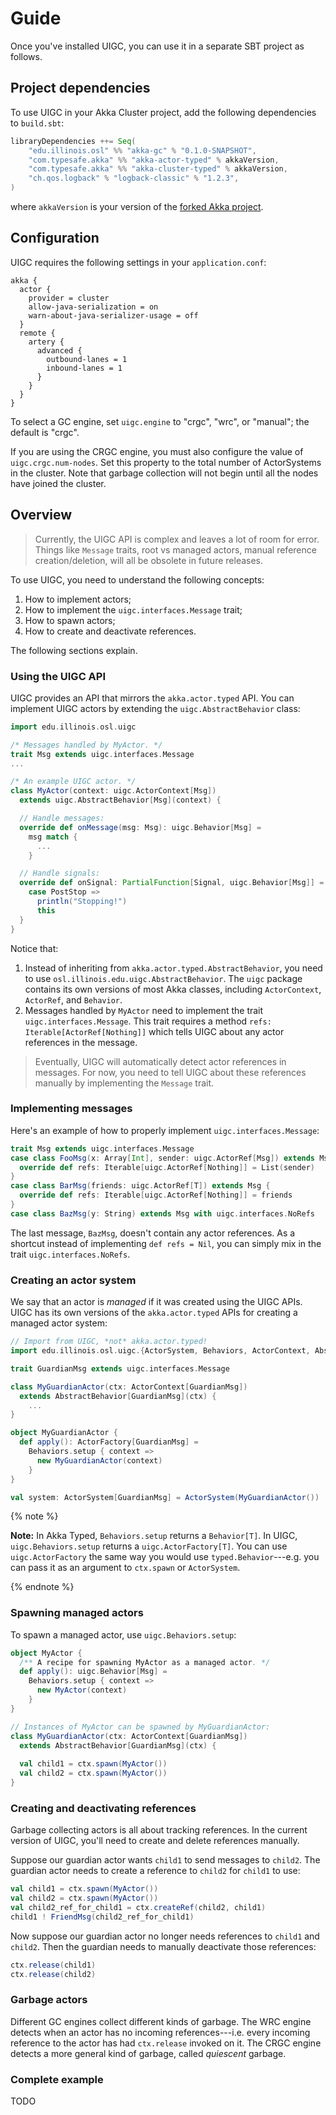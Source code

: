 # Guide

Once you've installed UIGC, you can use it in a separate SBT project as follows.

## Project dependencies

To use UIGC in your Akka Cluster project, add the following dependencies to `build.sbt`:

```scala 
libraryDependencies ++= Seq(
    "edu.illinois.osl" %% "akka-gc" % "0.1.0-SNAPSHOT",
    "com.typesafe.akka" %% "akka-actor-typed" % akkaVersion,
    "com.typesafe.akka" %% "akka-cluster-typed" % akkaVersion,
    "ch.qos.logback" % "logback-classic" % "1.2.3",
)
```

where `akkaVersion` is your version of the [forked Akka project](https://github.com/dplyukhin/akka).

## Configuration

UIGC requires the following settings in your `application.conf`:
``` 
akka {
  actor {
    provider = cluster
    allow-java-serialization = on
    warn-about-java-serializer-usage = off
  }
  remote {
    artery {
      advanced {
        outbound-lanes = 1
        inbound-lanes = 1
      }
    }
  }
}
```

To select a GC engine, set `uigc.engine` to "crgc", "wrc", or "manual";
the default is "crgc".

If you are using the CRGC engine, you must also configure the value of
`uigc.crgc.num-nodes`. Set this property to the total number of ActorSystems
in the cluster. Note that garbage collection will not begin until all the
nodes have joined the cluster.

## Overview

> Currently, the UIGC API is complex and leaves a lot of room
> for error. Things like `Message` traits, root vs managed actors,
> manual reference creation/deletion, will all be obsolete in
> future releases.

To use UIGC, you need to understand the following concepts:
1. How to implement actors;
2. How to implement the `uigc.interfaces.Message` trait;
3. How to spawn actors;
4. How to create and deactivate references.

The following sections explain.

### Using the UIGC API

UIGC provides an API that mirrors the `akka.actor.typed` API.
You can implement UIGC actors by extending the `uigc.AbstractBehavior` class:

```scala
import edu.illinois.osl.uigc

/* Messages handled by MyActor. */
trait Msg extends uigc.interfaces.Message
...

/* An example UIGC actor. */
class MyActor(context: uigc.ActorContext[Msg]) 
  extends uigc.AbstractBehavior[Msg](context) {

  // Handle messages:
  override def onMessage(msg: Msg): uigc.Behavior[Msg] =
    msg match {
      ...
    }

  // Handle signals:
  override def onSignal: PartialFunction[Signal, uigc.Behavior[Msg]] = {
    case PostStop =>
      println("Stopping!")
      this
  }
}
```

Notice that:
1. Instead of inheriting from `akka.actor.typed.AbstractBehavior`, you need to
   use `osl.illinois.edu.uigc.AbstractBehavior`. The `uigc` package contains 
   its own versions of most Akka classes, including `ActorContext`, `ActorRef`, and `Behavior`.
2. Messages handled by `MyActor` need to implement the trait `uigc.interfaces.Message`.
   This trait requires a method `refs: Iterable[ActorRef[Nothing]]` which tells
   UIGC about any actor references in the message.

> Eventually, UIGC will automatically detect actor references in messages.
> For now, you need to tell UIGC about these references manually by implementing the `Message` trait.

### Implementing messages

Here's an example of how to properly implement `uigc.interfaces.Message`:

```scala
trait Msg extends uigc.interfaces.Message
case class FooMsg(x: Array[Int], sender: uigc.ActorRef[Msg]) extends Msg {
  override def refs: Iterable[uigc.ActorRef[Nothing]] = List(sender)
}
case class BarMsg(friends: uigc.ActorRef[T]) extends Msg {
  override def refs: Iterable[uigc.ActorRef[Nothing]] = friends
}
case class BazMsg(y: String) extends Msg with uigc.interfaces.NoRefs
```

The last message, `BazMsg`, doesn't contain any actor references.
As a shortcut instead of implementing `def refs = Nil`, you can simply mix in
the trait `uigc.interfaces.NoRefs`.

### Creating an actor system

We say that an actor is *managed* if it was created using the
UIGC APIs. UIGC has its own versions of the `akka.actor.typed` APIs for 
creating a managed actor system:

```scala
// Import from UIGC, *not* akka.actor.typed!
import edu.illinois.osl.uigc.{ActorSystem, Behaviors, ActorContext, AbstractBehavior, ActorFactory}

trait GuardianMsg extends uigc.interfaces.Message

class MyGuardianActor(ctx: ActorContext[GuardianMsg]) 
  extends AbstractBehavior[GuardianMsg](ctx) {
    ...
}

object MyGuardianActor {
  def apply(): ActorFactory[GuardianMsg] =
    Behaviors.setup { context =>
      new MyGuardianActor(context)
    }
}

val system: ActorSystem[GuardianMsg] = ActorSystem(MyGuardianActor())
```

{% note %}

**Note:** In Akka Typed, `Behaviors.setup` returns a `Behavior[T]`.
In UIGC, `uigc.Behaviors.setup` returns a `uigc.ActorFactory[T]`.
You can use `uigc.ActorFactory` the same way you would use `typed.Behavior`---e.g.
you can pass it as an argument to `ctx.spawn` or `ActorSystem`.

{% endnote %}

### Spawning managed actors

To spawn a managed actor, use `uigc.Behaviors.setup`:

```scala
object MyActor {
  /** A recipe for spawning MyActor as a managed actor. */
  def apply(): uigc.Behavior[Msg] =
    Behaviors.setup { context =>
      new MyActor(context)
    }
}

// Instances of MyActor can be spawned by MyGuardianActor:
class MyGuardianActor(ctx: ActorContext[GuardianMsg])
  extends AbstractBehavior[GuardianMsg](ctx) {
  
  val child1 = ctx.spawn(MyActor())
  val child2 = ctx.spawn(MyActor())
}
```

### Creating and deactivating references

Garbage collecting actors is all about tracking references.
In the current version of UIGC, you'll need to create and delete references
manually.

Suppose our guardian actor wants `child1` to send messages to `child2`.
The guardian actor needs to create a reference to `child2` for `child1`
to use:
```scala
val child1 = ctx.spawn(MyActor())
val child2 = ctx.spawn(MyActor())
val child2_ref_for_child1 = ctx.createRef(child2, child1)
child1 ! FriendMsg(child2_ref_for_child1)
```

Now suppose our guardian actor no longer needs references to `child1` and
`child2`. Then the guardian needs to manually deactivate those references:
```scala
ctx.release(child1)
ctx.release(child2)
```

### Garbage actors

Different GC engines collect different kinds of garbage.
The WRC engine detects when an actor has no incoming
references---i.e. every incoming reference to the actor has had
`ctx.release` invoked on it. The CRGC engine detects a more general
kind of garbage, called _quiescent_ garbage.

### Complete example

TODO